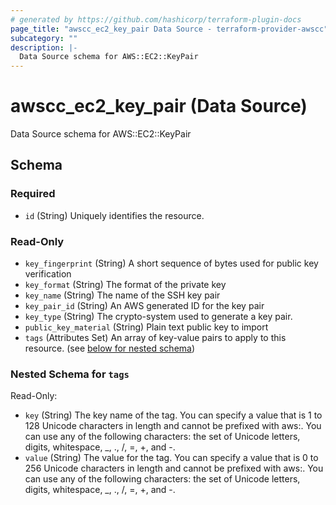 ```yaml
---
# generated by https://github.com/hashicorp/terraform-plugin-docs
page_title: "awscc_ec2_key_pair Data Source - terraform-provider-awscc"
subcategory: ""
description: |-
  Data Source schema for AWS::EC2::KeyPair
---
```


# awscc_ec2_key_pair (Data Source)

Data Source schema for AWS::EC2::KeyPair



<!-- schema generated by tfplugindocs -->
## Schema

### Required

- `id` (String) Uniquely identifies the resource.

### Read-Only

- `key_fingerprint` (String) A short sequence of bytes used for public key verification
- `key_format` (String) The format of the private key
- `key_name` (String) The name of the SSH key pair
- `key_pair_id` (String) An AWS generated ID for the key pair
- `key_type` (String) The crypto-system used to generate a key pair.
- `public_key_material` (String) Plain text public key to import
- `tags` (Attributes Set) An array of key-value pairs to apply to this resource. (see [below for nested schema](#nestedatt--tags))

<a id="nestedatt--tags"></a>
### Nested Schema for `tags`

Read-Only:

- `key` (String) The key name of the tag. You can specify a value that is 1 to 128 Unicode characters in length and cannot be prefixed with aws:. You can use any of the following characters: the set of Unicode letters, digits, whitespace, _, ., /, =, +, and -.
- `value` (String) The value for the tag. You can specify a value that is 0 to 256 Unicode characters in length and cannot be prefixed with aws:. You can use any of the following characters: the set of Unicode letters, digits, whitespace, _, ., /, =, +, and -.

